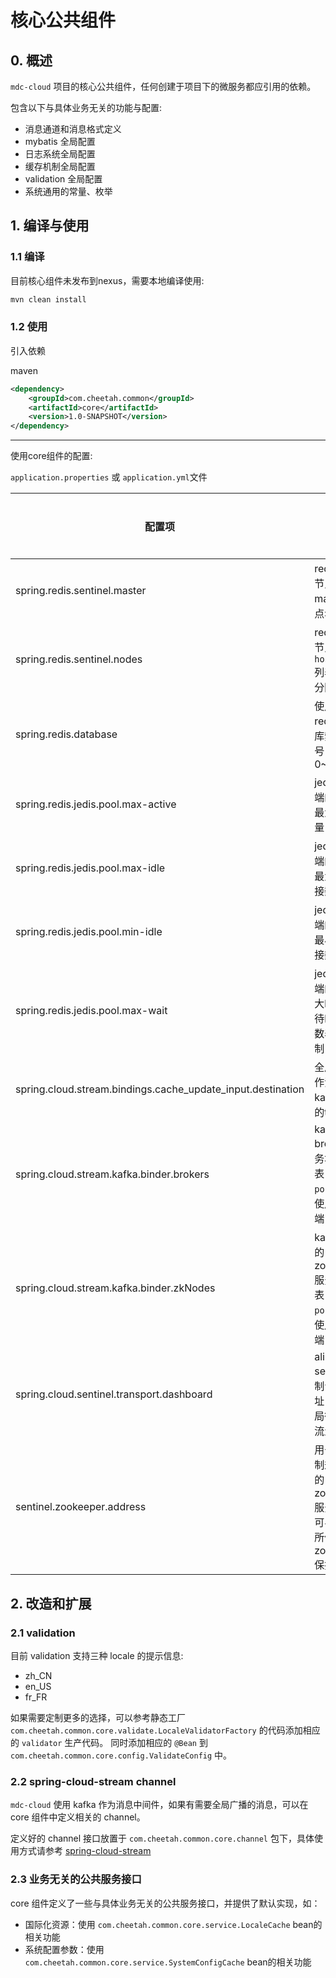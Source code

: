 # 核心公共组件
## 0. 概述

`mdc-cloud` 项目的核心公共组件，任何创建于项目下的微服务都应引用的依赖。

包含以下与具体业务无关的功能与配置:

* 消息通道和消息格式定义
* mybatis 全局配置
* 日志系统全局配置
* 缓存机制全局配置
* validation 全局配置
* 系统通用的常量、枚举

## 1. 编译与使用
### 1.1 编译
目前核心组件未发布到nexus，需要本地编译使用:
```bash
mvn clean install
```

### 1.2 使用
引入依赖

maven

```xml
<dependency>
    <groupId>com.cheetah.common</groupId>
    <artifactId>core</artifactId>
    <version>1.0-SNAPSHOT</version>
</dependency>
```
---
使用core组件的配置:

`application.properties` 或 `application.yml`文件


|配置项|作用|是否必需|示例值|默认值|
|---|---|---|---|---|
|spring.redis.sentinel.master|redis哨兵节点监控的master节点名称|是|mymaster|
|spring.redis.sentinel.nodes|redis哨兵节点`host:port`列表，用`,`分隔|是|127.0.0.1:26379,172.30.0.12:26380|
|spring.redis.database|使用的redis数据库索引编号，取 0~15|否|0|0|
|spring.redis.jedis.pool.max-active|jedis客户端的连接池最大连接数量|否|4|8|
|spring.redis.jedis.pool.max-idle|jedis客户端的连接池最大空闲连接数量|否|4|8|
|spring.redis.jedis.pool.min-idle|jedis客户端的连接池最小空闲连接数量|否|1|0|
|spring.redis.jedis.pool.max-wait|jedis客户端的连接最大block等待时间，负数表示无限制|否|350ms|-1ms|
|spring.cloud.stream.bindings.cache_update_input.destination|全局缓存操作消息在kafka对应的topic|是|cheetah_cache||
|spring.cloud.stream.kafka.binder.brokers|kafka broker 服务地址列表，不加`port`默认使用`9092`端口|否|localhost:9092|localhost|
|spring.cloud.stream.kafka.binder.zkNodes|kafka 使用的 zookeeper 服务地址列表，不加`port`默认使用`2181`端口|否|localhost:2181|localhost|
|spring.cloud.sentinel.transport.dashboard|alibaba sentinel 控制台服务地址，用于全局微服务的流量控制|是|localhost:8081||
|sentinel.zookeeper.address|用于流量控制规则管理的zookeeper服务地址，可与kafka所使用的zookeeper保持一致|是|localhost:2181||

## 2. 改造和扩展
### 2.1 validation
目前 validation 支持三种 locale 的提示信息:
* zh_CN
* en_US
* fr_FR

如果需要定制更多的选择，可以参考静态工厂 `com.cheetah.common.core.validate.LocaleValidatorFactory`
的代码添加相应的 `validator` 生产代码。
同时添加相应的 `@Bean` 到 `com.cheetah.common.core.config.ValidateConfig` 中。

### 2.2 spring-cloud-stream channel
`mdc-cloud` 使用 kafka 作为消息中间件，如果有需要全局广播的消息，可以在 core 组件中定义相关的 channel。

定义好的 channel 接口放置于 `com.cheetah.common.core.channel` 包下，具体使用方式请参考 [spring-cloud-stream](https://cloud.spring.io/spring-cloud-static/spring-cloud-stream/2.2.1.RELEASE/spring-cloud-stream.html#_programming_model)

### 2.3 业务无关的公共服务接口
core 组件定义了一些与具体业务无关的公共服务接口，并提供了默认实现，如：

* 国际化资源：使用 `com.cheetah.common.core.service.LocaleCache` bean的相关功能
* 系统配置参数：使用 `com.cheetah.common.core.service.SystemConfigCache` bean的相关功能

